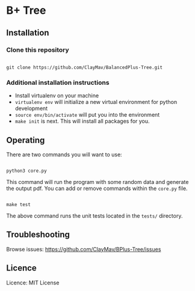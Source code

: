 # B+ Tree
## Installation
### Clone this repository
```

git clone https://github.com/ClayMav/BalancedPlus-Tree.git

```
### Additional installation instructions
* Install virtualenv on your machine
* `virtualenv env` will initialize a new virtual environment for python development
* `source env/bin/activate` will put you into the environment
* `make init` is next. This will install all packages for you.

## Operating
There are two commands you will want to use:
```

python3 core.py

```
This command will run the program with some random data and generate the output pdf. You can add or remove commands within the `core.py` file.

```

make test

```
The above command runs the unit tests located in the `tests/` directory.

## Troubleshooting
Browse issues: https://github.com/ClayMav/BPlus-Tree/issues
## Licence
Licence: MIT License
